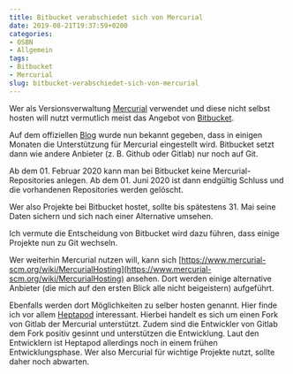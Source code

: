 ```yaml
---
title: Bitbucket verabschiedet sich von Mercurial
date: 2019-08-21T19:37:59+0200
categories:
- OSBN
- Allgemein
tags:
- Bitbucket
- Mercurial
slug: bitbucket-verabschiedet-sich-von-mercurial
---
```

Wer als Versionsverwaltung [Mercurial](https://www.mercurial-scm.org/) verwendet und diese nicht selbst hosten will nutzt vermutlich meist das Angebot von [Bitbucket](https://bitbucket.org/product/).

Auf dem offiziellen [Blog](https://bitbucket.org/blog/sunsetting-mercurial-support-in-bitbucket) wurde nun bekannt gegeben, dass in einigen Monaten die Unterstützung für Mercurial eingestellt wird. Bitbucket setzt dann wie andere Anbieter (z. B. Github oder Gitlab) nur noch auf Git.

Ab dem 01. Februar 2020 kann man bei Bitbucket keine Mercurial-Repositories anlegen. Ab dem 01. Juni 2020 ist dann endgültig Schluss und die vorhandenen Repositories werden gelöscht.

Wer also Projekte bei Bitbucket hostet, sollte bis spätestens 31. Mai seine Daten sichern und sich nach einer Alternative umsehen.

Ich vermute die Entscheidung von Bitbucket wird dazu führen, dass einige Projekte nun zu Git wechseln.

Wer weiterhin Mercurial nutzen will, kann sich [https://www.mercurial-scm.org/wiki/MercurialHosting](https://www.mercurial-scm.org/wiki/MercurialHosting) ansehen. Dort werden einige alternative Anbieter (die mich auf den ersten Blick alle nicht beigeistern) aufgeführt.

Ebenfalls werden dort Möglichkeiten zu selber hosten genannt. Hier finde ich vor allem [Heptapod](https://heptapod.net/) interessant. Hierbei handelt es sich um einen Fork von Gitlab der Mercurial unterstützt. Zudem sind die Entwickler von Gitlab dem Fork positiv gesinnt und unterstützen die Entwicklung. Laut den Entwicklern ist Heptapod allerdings noch in einem frühen Entwicklungsphase. Wer also Mercurial für wichtige Projekte nutzt, sollte daher noch abwarten.